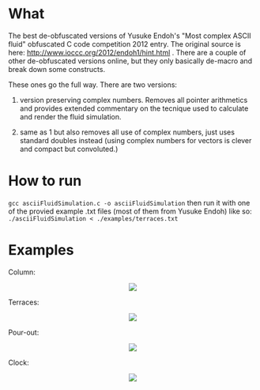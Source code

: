 # What

The best de-obfuscated versions of Yusuke Endoh's "Most complex ASCII fluid" obfuscated C code competition 2012 entry.
The original source is here: http://www.ioccc.org/2012/endoh1/hint.html . There are a couple of other de-obfuscated versions online, but they only basically de-macro and break down some constructs.

These ones go the full way. There are two versions:

1. version preserving complex numbers. Removes all pointer arithmetics and provides extended commentary on the tecnique used to calculate and render the fluid simulation.

2. same as 1 but also removes all use of complex numbers, just uses standard doubles instead (using complex numbers for vectors is clever and compact but convoluted.)

# How to run
```gcc asciiFluidSimulation.c -o asciiFluidSimulation```
then run it with one of the provied example .txt files (most of them from Yusuke Endoh) like so:
```./asciiFluidSimulation < ./examples/terraces.txt```

# Examples

Column:
<p align="center">
  <img src="https://raw.githubusercontent.com/davidedc/Ascii-fluid-simulation-deobfuscated/master/readme-images/column.gif">
</p>

Terraces:
<p align="center">
  <img src="https://raw.githubusercontent.com/davidedc/Ascii-fluid-simulation-deobfuscated/master/readme-images/terraces.gif">
</p>

Pour-out:
<p align="center">
  <img src="https://raw.githubusercontent.com/davidedc/Ascii-fluid-simulation-deobfuscated/master/readme-images/pour-out.gif">
</p>

Clock:
<p align="center">
  <img src="https://raw.githubusercontent.com/davidedc/Ascii-fluid-simulation-deobfuscated/master/readme-images/clock.gif">
</p>

